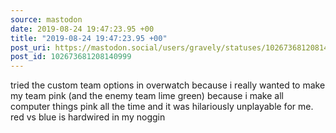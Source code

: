 ```yaml
---
source: mastodon
date: 2019-08-24 19:47:23.95 +00
title: "2019-08-24 19:47:23.95 +00"
post_uri: https://mastodon.social/users/gravely/statuses/102673681208140999
post_id: 102673681208140999
---
```

tried the custom team options in overwatch because i really wanted to make my team pink (and the enemy team lime green) because i make all computer things pink all the time and it was hilariously unplayable for me. red vs blue is hardwired in my noggin


